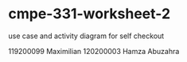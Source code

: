 # cmpe-331-worksheet-2


use case and activity diagram for self checkout 


119200099 Maximilian 
120200003 Hamza Abuzahra
